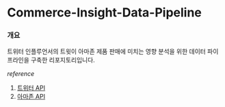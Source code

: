 # Commerce-Insight-Data-Pipeline

### 개요
트위터 인플루언서의 트윗이 아마존 제품 판매에 미치는 영향 분석을 위한 데이터 파이프라인을 구축한 리포지토리입니다.

*reference*
1. [트위터 API](https://rapidapi.com/omarmhaimdat/api/twitter154)
2. [아마존 API](https://rapidapi.com/letscrape-6bRBa3QguO5/api/real-time-amazon-data)

